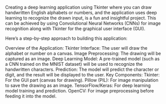 Creating a deep learning application using Tkinter where you can draw handwritten English alphabets or numbers, and the application uses deep learning to recognize the drawn input, is a fun and insightful project. This can be achieved by using Convolutional Neural Networks (CNNs) for image recognition along with Tkinter for the graphical user interface (GUI).

Here’s a step-by-step approach to building this application:

Overview of the Application:
Tkinter Interface: The user will draw the alphabet or number on a canvas.
Image Preprocessing: The drawing will be captured as an image.
Deep Learning Model: A pre-trained model (such as a CNN trained on the MNIST dataset) will be used to recognize the handwritten characters.
Prediction: The model will predict the character or digit, and the result will be displayed to the user.
Key Components:
Tkinter: For the GUI part (canvas for drawing).
Pillow (PIL): For image manipulation to save the drawing as an image.
TensorFlow/Keras: For deep learning model training and prediction.
OpenCV: For image preprocessing before feeding it into the model.
